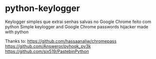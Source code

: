 # python-keylogger
Keylogger simples que extrai senhas salvas no Google Chrome feito com python
Simple keylogger and Google Chrome passwords hijacker made with python

Thanks to:
https://github.com/hassaanaliw/chromepass
https://github.com/Answeror/pyhook_py3k
https://github.com/six519/PastebinPython

